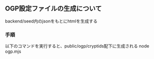 ## OGP設定ファイルの生成について
backend/seed内のjsonをもとにhtmlを生成する

### 手順
以下のコマンドを実行すると、public/ogp/cryptids配下に生成される
node ogp.mjs




### 

### 

